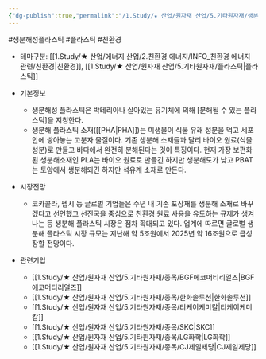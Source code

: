 ```yaml
---
{"dg-publish":true,"permalink":"/1.Study/★ 산업/원자재 산업/5.기타원자재/생분해성 플라스틱/","created":"2024-11-20T21:02:28.962+09:00","updated":"2025-06-26T15:42:08.165+09:00"}
---
```


#생분해성플라스틱 #플라스틱 #친환경 

- 테마구분: [[1.Study/★ 산업/에너지 산업/2.친환경 에너지/INFO_친환경 에너지 관련/친환경\|친환경]], [[1.Study/★ 산업/원자재 산업/5.기타원자재/플라스틱\|플라스틱]]


- 기본정보
	- 생분해성 플라스틱은 박테리아나 살아있는 유기체에 의해 [분해될 수 있는 플라스틱]을 지칭한다.
	- 생분해 플라스틱 소재([[PHA\|PHA]])는 미생물이 식물 유래 성분을 먹고 세포 안에 쌓아놓는 고분자 물질이다. 기존 생분해 소재들과 달리 바이오 원료(식물 성분)로 만들고 바다에서 완전히 분해된다는 것이 특징이다. 현재 가장 보편화된 생분해소재인 PLA는 바이오 원료로 만들긴 하지만 생분해도가 낮고 PBAT는 토양에서 생분해되긴 하지만 석유계 소재로 만든다.


- 시장전망
	- 코카콜라, 펩시 등 글로벌 기업들은 수년 내 기존 포장재를 생분해 소재로 바꾸겠다고 선언했고 선진국을 중심으로 친환경 원료 사용을 유도하는 규제가 생겨나는 등 생분해 플라스틱 시장은 점차 확대되고 있다. 업계에 따르면 글로벌 생분해 플라스틱 시장 규모는 지난해 약 5조원에서 2025년 약 16조원으로 급성장할 전망이다.


- 관련기업
	- [[1.Study/★ 산업/원자재 산업/5.기타원자재/종목/BGF에코머티리얼즈\|BGF에코머티리얼즈]]
	- [[1.Study/★ 산업/원자재 산업/5.기타원자재/종목/한화솔루션\|한화솔루션]]
	- [[1.Study/★ 산업/원자재 산업/5.기타원자재/종목/티케이케미칼\|티케이케미칼]]
	- [[1.Study/★ 산업/원자재 산업/5.기타원자재/종목/SKC\|SKC]]
	- [[1.Study/★ 산업/원자재 산업/5.기타원자재/종목/LG화학\|LG화학]]
	- [[1.Study/★ 산업/원자재 산업/5.기타원자재/종목/CJ제일제당\|CJ제일제당]]
